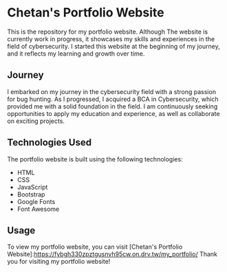 # Chetan's Portfolio Website

This is the repository for my portfolio website. Although The website is currently work in progress, it showcases my skills and experiences in the field of cybersecurity. I started this website at the beginning of my journey, and it reflects my learning and growth over time.

## Journey

I embarked on my journey in the cybersecurity field with a strong passion for bug hunting. As I progressed, I acquired a BCA in Cybersecurity, which provided me with a solid foundation in the field. I am continuously seeking opportunities to apply my education and experience, as well as collaborate on exciting projects.

## Technologies Used

The portfolio website is built using the following technologies:
- HTML
- CSS
- JavaScript
- Bootstrap
- Google Fonts
- Font Awesome

## Usage
To view my portfolio website, you can visit [Chetan's Portfolio Website]:https://fybgh330zpztgusnvh95cw.on.drv.tw/my_portfolio/
Thank you for visiting my portfolio website! 
